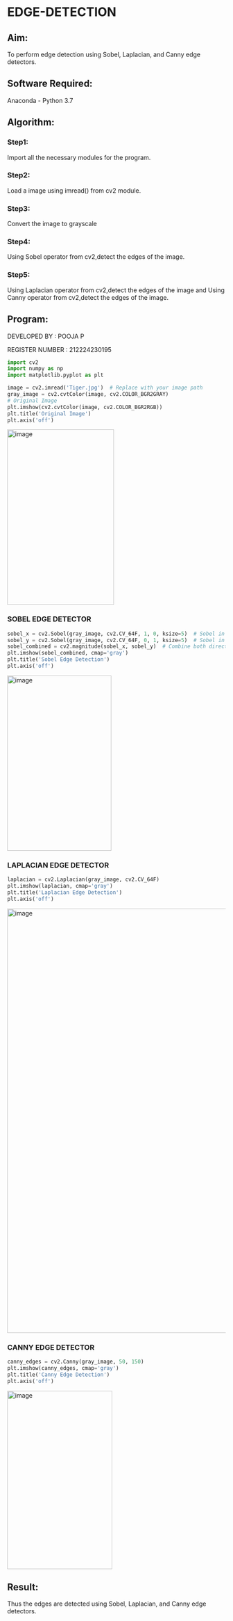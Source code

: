 # EDGE-DETECTION
## Aim:
To perform edge detection using Sobel, Laplacian, and Canny edge detectors.

## Software Required:
Anaconda - Python 3.7

## Algorithm:
### Step1:
Import all the necessary modules for the program.

### Step2:
Load a image using imread() from cv2 module.

### Step3:
Convert the image to grayscale

### Step4:
Using Sobel operator from cv2,detect the edges of the image.

### Step5:

Using Laplacian operator from cv2,detect the edges of the image and Using Canny operator from cv2,detect the edges of the image.

## Program:

DEVELOPED BY : POOJA P

REGISTER NUMBER : 212224230195
``` py
import cv2
import numpy as np
import matplotlib.pyplot as plt

image = cv2.imread('Tiger.jpg')  # Replace with your image path
gray_image = cv2.cvtColor(image, cv2.COLOR_BGR2GRAY)
# Original Image
plt.imshow(cv2.cvtColor(image, cv2.COLOR_BGR2RGB))
plt.title('Original Image')
plt.axis('off')
```
<img width="246" height="403" alt="image" src="https://github.com/user-attachments/assets/41d51879-5440-4d33-acee-38a54dcf12ab" />

### SOBEL EDGE DETECTOR
``` py
sobel_x = cv2.Sobel(gray_image, cv2.CV_64F, 1, 0, ksize=5)  # Sobel in x direction
sobel_y = cv2.Sobel(gray_image, cv2.CV_64F, 0, 1, ksize=5)  # Sobel in y direction
sobel_combined = cv2.magnitude(sobel_x, sobel_y)  # Combine both directions
plt.imshow(sobel_combined, cmap='gray')
plt.title('Sobel Edge Detection')
plt.axis('off')
```
<img width="240" height="403" alt="image" src="https://github.com/user-attachments/assets/34e182fa-6341-4a39-b3b4-b09ec33e7303" />

### LAPLACIAN EDGE DETECTOR
``` py
laplacian = cv2.Laplacian(gray_image, cv2.CV_64F)
plt.imshow(laplacian, cmap='gray')
plt.title('Laplacian Edge Detection')
plt.axis('off')
```
<img width="547" height="976" alt="image" src="https://github.com/user-attachments/assets/c9152e69-7be1-4683-ae36-16593f3fe75f" />

### CANNY EDGE DETECTOR
``` py
canny_edges = cv2.Canny(gray_image, 50, 150)
plt.imshow(canny_edges, cmap='gray')
plt.title('Canny Edge Detection')
plt.axis('off')  
```
<img width="242" height="410" alt="image" src="https://github.com/user-attachments/assets/3dd0b45d-4b1e-431a-b862-82294b6aaafa" />


## Result:
Thus the edges are detected using Sobel, Laplacian, and Canny edge detectors.
